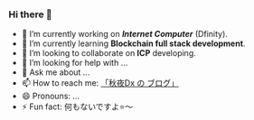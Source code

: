 ### Hi there 👋

<!--
**QiuYeDx/QiuYeDx** is a ✨ _special_ ✨ repository because its `README.md` (this file) appears on your GitHub profile.

Here are some ideas to get you started:

- 🔭 I’m currently working on ...
- 🌱 I’m currently learning ...
- 👯 I’m looking to collaborate on ...
- 🤔 I’m looking for help with ...
- 💬 Ask me about ...
- 📫 How to reach me: ...
- 😄 Pronouns: ...
- ⚡ Fun fact: ...
-->
- 🔭 I’m currently working on ***Internet Computer*** (Dfinity).
- 🌱 I’m currently learning **Blockchain full stack development**.
- 👯 I’m looking to collaborate on **ICP** developing.
- 🤔 I’m looking for help with ...
- 💬 Ask me about ...
- 📫 How to reach me: [「秋夜Dx の ブログ」](https://qiuyedx.com)
- 😄 Pronouns: ...
- ⚡ Fun fact: 何もないですよ⭐️～
